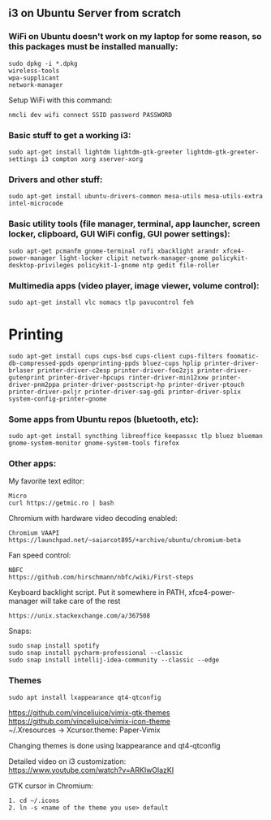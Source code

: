 i3 on Ubuntu Server from scratch
--------------------------------

### WiFi on Ubuntu doesn't work on my laptop for some reason, so this packages must be installed manually:
```
sudo dpkg -i *.dpkg  
wireless-tools
wpa-supplicant
network-manager
``` 

Setup WiFi with this command:  
```
nmcli dev wifi connect SSID password PASSWORD
```

### Basic stuff to get a working i3:
```
sudo apt-get install lightdm lightdm-gtk-greeter lightdm-gtk-greeter-settings i3 compton xorg xserver-xorg
```

### Drivers and other stuff:
```
sudo apt-get install ubuntu-drivers-common mesa-utils mesa-utils-extra intel-microcode
```

### Basic utility tools (file manager, terminal, app launcher, screen locker, clipboard, GUI WiFi config, GUI power settings):
```
sudo apt-get pcmanfm gnome-terminal rofi xbacklight arandr xfce4-power-manager light-locker clipit network-manager-gnome policykit-desktop-privileges policykit-1-gnome ntp gedit file-roller
```

### Multimedia apps (video player, image viewer, volume control):
```
sudo apt-get install vlc nomacs tlp pavucontrol feh
```

# Printing
```
sudo apt-get install cups cups-bsd cups-client cups-filters foomatic-db-compressed-ppds openprinting-ppds bluez-cups hplip printer-driver-brlaser printer-driver-c2esp printer-driver-foo2zjs printer-driver-gutenprint printer-driver-hpcups rinter-driver-min12xxw printer-driver-pnm2ppa printer-driver-postscript-hp printer-driver-ptouch printer-driver-pxljr printer-driver-sag-gdi printer-driver-splix system-config-printer-gnome
```

### Some apps from Ubuntu repos (bluetooth, etc):
```
sudo apt-get install syncthing libreoffice keepassxc tlp bluez blueman gnome-system-monitor gnome-system-tools firefox
```

### Other apps:
My favorite text editor:
```
Micro
curl https://getmic.ro | bash
```
Chromium with hardware video decoding enabled:
```
Chromium VAAPI
https://launchpad.net/~saiarcot895/+archive/ubuntu/chromium-beta
```
Fan speed control:
```
NBFC
https://github.com/hirschmann/nbfc/wiki/First-steps
```
Keyboard backlight script. Put it somewhere in PATH, xfce4-power-manager will take care of the rest
```
https://unix.stackexchange.com/a/367508
```  
Snaps:
```
sudo snap install spotify
sudo snap install pycharm-professional --classic
sudo snap install intellij-idea-community --classic --edge
``` 


### Themes
```
sudo apt install lxappearance qt4-qtconfig
```
https://github.com/vinceliuice/vimix-gtk-themes  
https://github.com/vinceliuice/vimix-icon-theme  
~/.Xresources -> Xcursor.theme: Paper-Vimix  

Changing themes is done using lxappearance and qt4-qtconfig

Detailed video on i3 customization:  
https://www.youtube.com/watch?v=ARKIwOlazKI

GTK cursor in Chromium:
```
1. cd ~/.icons
2. ln -s <name of the theme you use> default
```
